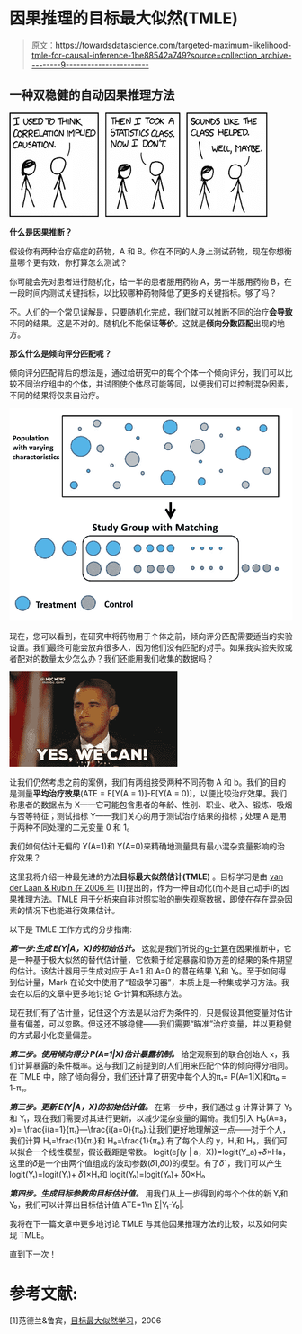 # 因果推理的目标最大似然(TMLE)

> 原文：<https://towardsdatascience.com/targeted-maximum-likelihood-tmle-for-causal-inference-1be88542a749?source=collection_archive---------9----------------------->

## 一种双稳健的自动因果推理方法

![](img/533733b1c30d63368054433c91cb5d1d.png)

**什么是因果推断？**

假设你有两种治疗癌症的药物，A 和 B。你在不同的人身上测试药物，现在你想衡量哪个更有效，你打算怎么测试？

你可能会先对患者进行随机化，给一半的患者服用药物 A，另一半服用药物 B，在一段时间内测试关键指标，以比较哪种药物降低了更多的关键指标。够了吗？

不。人们的一个常见误解是，只要随机化完成，我们就可以推断不同的治疗**会导致**不同的结果。这是不对的。随机化不能保证**等价**。这就是**倾向分数匹配**出现的地方。

**那么什么是倾向评分匹配呢？**

倾向评分匹配背后的想法是，通过给研究中的每个个体一个倾向评分，我们可以比较不同治疗组中的个体，并试图使个体尽可能等同，以便我们可以控制混杂因素，不同的结果将仅来自治疗。

![](img/176a34344301024f94c3c3d44351d224.png)

现在，您可以看到，在研究中将药物用于个体之前，倾向评分匹配需要适当的实验设置。我们最终可能会放弃很多人，因为他们没有匹配的对手。如果我实验失败或者配对的数量太少怎么办？我们还能用我们收集的数据吗？

![](img/29506d99a9971171d6a4385e9f6ec91f.png)

让我们仍然考虑之前的案例，我们有两组接受两种不同药物 A 和 b。我们的目的是测量**平均治疗效果**(ATE = E[Y(A = 1)]-E[Y(A = 0)]，以便比较治疗效果。我们称患者的数据点为 X——它可能包含患者的年龄、性别、职业、收入、锻炼、吸烟与否等特征；测试指标 Y——我们关心的用于测试治疗结果的指标；处理 A 是用于两种不同处理的二元变量 0 和 1。

我们如何估计无偏的 Y(A=1)和 Y(A=0)来精确地测量具有最小混杂变量影响的治疗效果？

这里我将介绍一种最先进的方法**目标最大似然估计(TMLE)** 。目标学习是由 [van der Laan & Rubin 在 2006 年](https://biostats.bepress.com/ucbbiostat/paper213/) [1]提出的，作为一种自动化(而不是自己动手)的因果推理方法。TMLE 用于分析来自非对照实验的删失观察数据，即使在存在混杂因素的情况下也能进行效果估计。

以下是 TMLE 工作方式的分步指南:

***第一步:生成 E(Y|A，X)的初始估计。*** 这就是我们所说的[g-计算](https://www.ncbi.nlm.nih.gov/pmc/articles/PMC4674449/)在因果推断中，它是一种基于极大似然的替代估计量，它依赖于给定暴露和协方差的结果的条件期望的估计。该估计器用于生成对应于 A=1 和 A=0 的潜在结果 Y₁和 Y₀。至于如何得到估计量，Mark 在论文中使用了“超级学习器”，本质上是一种集成学习方法。我会在以后的文章中更多地讨论 G-计算和系综方法。

现在我们有了估计量，记住这个方法是以治疗为条件的，只是假设其他变量对估计量有偏差，可以忽略。但这还不够稳健——我们需要“瞄准”治疗变量，并以更稳健的方式最小化变量偏差。

***第二步。使用倾向得分 P(A=1|X)估计暴露机制。*** 给定观察到的联合创始人 x，我们计算暴露的条件概率。这与我们之前提到的人们用来匹配个体的倾向得分相同。在 TMLE 中，除了倾向得分，我们还计算了研究中每个人的π₁= P(A=1|X)和π₀ = 1-π₁。

***第三步。更新 E(Y|A，X)的初始估计值。*** 在第一步中，我们通过 g 计算计算了 Y₀和 Y₁，现在我们需要对其进行更新，以减少混杂变量的偏倚。我们引入 H₀(A=a，x)= \frac{i(a=1}{π₁}—\frac{i(a=0}{π₀}.让我们更好地理解这一点——对于个人，我们计算 H₁=\frac{1}{π₁}和 H₀=\frac{1}{π₀}.有了每个人的 y，H₁和 H₀，我们可以拟合一个线性模型，假设截距是常数。
logit(e∫(y | a，X))=logit(Y_a)+𝛿×Ha，这里的𝛿是一个由两个值组成的波动参数(𝛿1,𝛿0)的模型。有了𝛿ˆ，我们可以产生 logit(Y₁)=logit(Y₁)+ 𝛿1×H₁和 logit(Y₀)=logit(Y₀)+ 𝛿0×H₀

***第四步。生成目标参数的目标估计值。*** 用我们从上一步得到的每个个体的新 Y₁和 Y₀，我们可以计算出目标估计值 ATE=1\n ∑|Y₁-Y₀|.

我将在下一篇文章中更多地讨论 TMLE 与其他因果推理方法的比较，以及如何实现 TMLE。

直到下一次！

# **参考文献:**

[1]范德兰&鲁宾，[目标最大似然学习](https://biostats.bepress.com/cgi/viewcontent.cgi?article=1214&context=ucbbiostat)，2006